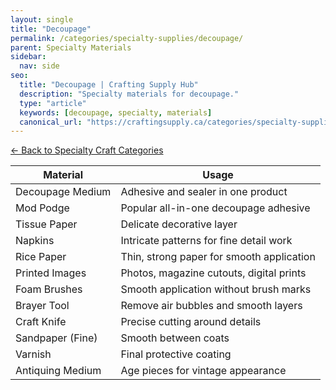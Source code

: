 ```yaml
---
layout: single
title: "Decoupage"
permalink: /categories/specialty-supplies/decoupage/
parent: Specialty Materials
sidebar:
  nav: side
seo:
  title: "Decoupage | Crafting Supply Hub"
  description: "Specialty materials for decoupage."
  type: "article"
  keywords: [decoupage, specialty, materials]
  canonical_url: "https://craftingsupply.ca/categories/specialty-supplies/decoupage/"
---
```


[← Back to Specialty Craft Categories](/categories/specialty-supplies/)

| Material | Usage |
|----------|-------|
| Decoupage Medium | Adhesive and sealer in one product |
| Mod Podge | Popular all-in-one decoupage adhesive |
| Tissue Paper | Delicate decorative layer |
| Napkins | Intricate patterns for fine detail work |
| Rice Paper | Thin, strong paper for smooth application |
| Printed Images | Photos, magazine cutouts, digital prints |
| Foam Brushes | Smooth application without brush marks |
| Brayer Tool | Remove air bubbles and smooth layers |
| Craft Knife | Precise cutting around details |
| Sandpaper (Fine) | Smooth between coats |
| Varnish | Final protective coating |
| Antiquing Medium | Age pieces for vintage appearance |
